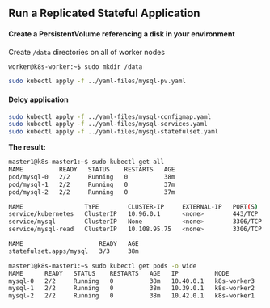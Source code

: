 ## Run a Replicated Stateful Application

#### Create a PersistentVolume referencing a disk in your environment 
Create `/data` directories on all of worker nodes
```sh
worker@k8s-worker:~$ sudo mkdir /data
```
```sh
sudo kubectl apply -f ../yaml-files/mysql-pv.yaml
```
#### Deloy application

```sh
sudo kubectl apply -f ../yaml-files/mysql-configmap.yaml
sudo kubectl apply -f ../yaml-files/mysql-services.yaml
sudo kubectl apply -f ../yaml-files/mysql-statefulset.yaml
```

**The result:**
```sh
master1@k8s-master1:~$ sudo kubectl get all
NAME          READY   STATUS    RESTARTS   AGE
pod/mysql-0   2/2     Running   0          38m
pod/mysql-1   2/2     Running   0          37m
pod/mysql-2   2/2     Running   0          37m

NAME                 TYPE        CLUSTER-IP     EXTERNAL-IP   PORT(S)    AGE
service/kubernetes   ClusterIP   10.96.0.1      <none>        443/TCP    3d
service/mysql        ClusterIP   None           <none>        3306/TCP   38m
service/mysql-read   ClusterIP   10.108.95.75   <none>        3306/TCP   38m

NAME                     READY   AGE
statefulset.apps/mysql   3/3     38m
```

```sh
master1@k8s-master1:~$ sudo kubectl get pods -o wide
NAME      READY   STATUS    RESTARTS   AGE   IP          NODE          NOMINATED NODE   READINESS GATES
mysql-0   2/2     Running   0          38m   10.40.0.1   k8s-worker3   <none>           <none>
mysql-1   2/2     Running   0          38m   10.39.0.1   k8s-worker2   <none>           <none>
mysql-2   2/2     Running   0          38m   10.42.0.1   k8s-worker1   <none>           <none>
```
